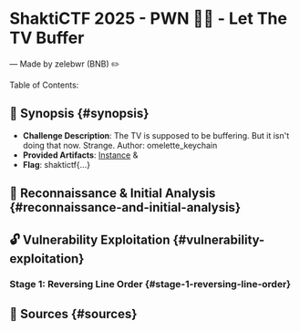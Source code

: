 # ShaktiCTF 2025 - PWN 🧑‍🍳 - Let The TV Buffer

— Made by zelebwr (BNB) ✏️

Table of Contents:

## 🎯 Synopsis {#synopsis}

-   **Challenge Description**: The TV is supposed to be buffering. But it isn't doing that now. Strange. Author: omelette_keychain
-   **Provided Artifacts**: [Instance](https://instancer.eng.run/login) &
-   **Flag**: shaktictf{...}

## 🔎 Reconnaissance & Initial Analysis {#reconnaissance-and-initial-analysis}

## 🔓 Vulnerability Exploitation {#vulnerability-exploitation}

### Stage 1: Reversing Line Order {#stage-1-reversing-line-order}

## 📖 Sources {#sources}
